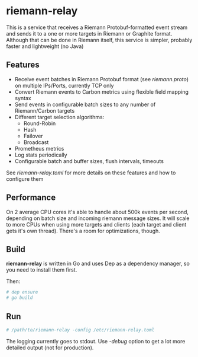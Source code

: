 # riemann-relay
This is a service that receives a Riemann Protobuf-formatted event stream and sends it to a one or more targets in Riemann or Graphite format.
Although that can be done in Riemann itself, this service is simpler, probably faster and lightweight (no Java)

## Features
* Receive event batches in Riemann Protobuf format (see *riemann.proto*) on multiple IPs/Ports, currently TCP only
* Convert Riemann events to Carbon metrics using flexible field mapping syntax
* Send events in configurable batch sizes to any number of Riemann/Carbon targets
* Different target selection algorithms:
  - Round-Robin
  - Hash
  - Failover
  - Broadcast
* Prometheus metrics
* Log stats periodically
* Configurable batch and buffer sizes, flush intervals, timeouts

See *riemann-relay.toml* for more details on these features and how to configure them

## Performance
On 2 average CPU cores it's able to handle about 500k events per second, depending on batch size and incoming riemann message sizes.
It will scale to more CPUs when using more targets and clients (each target and client gets it's own thread).
There's a room for optimizations, though.

## Build
**riemann-relay** is written in Go and uses Dep as a dependency manager, so you need to install them first.

Then:
```bash
# dep ensure
# go build
```

## Run
```bash
# /path/to/riemann-relay -config /etc/riemann-relay.toml
```

The logging currently goes to stdout.
Use *-debug* option to get a lot more detailed output (not for production).
